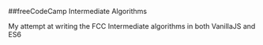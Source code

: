 ##freeCodeCamp Intermediate Algorithms

My attempt at writing the FCC Intermediate algorithms in both VanillaJS and ES6